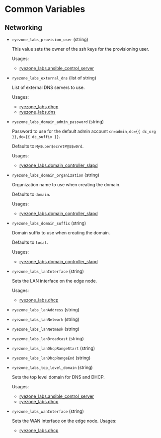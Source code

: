 Common Variables
================

## Networking

- `ryezone_labs_provision_user` (string)

  This value sets the owner of the ssh keys for the provisioning user.

  Usages:
    - [ryezone_labs.ansible_control_server](https://github.com/ryezone-labs/ansible_control_server)

- `ryezone_labs_external_dns` (list of string)

  List of external DNS servers to use.

  Usages:
    - [ryezone_labs.dhcp](https://github.com/ryezone-labs/dhcp)
    - [ryezone_labs.dns](https://github.com/ryezone-labs/dns)

- `ryezone_labs_domain_admin_password` (string)

  Password to use for the default admin account `cn=admin,dc={{ dc_org }},dc={{ dc_suffix }}`.
  
  Defaults to `My$uper$ecretP@$$w0rd`.

  Usages:
    - [ryezone_labs.domain_controller_slapd](https://github.com/ryezone-labs/domain_controller_slapd)

- `ryezone_labs_domain_organization` (string)

  Organization name to use when creating the domain.
  
  Defaults to `domain`.

  Usages:
    - [ryezone_labs.domain_controller_slapd](https://github.com/ryezone-labs/domain_controller_slapd)

- `ryezone_labs_domain_suffix` (string)

  Domain suffix to use when creating the domain.
  
  Defaults to `local`.

  Usages:
    - [ryezone_labs.domain_controller_slapd](https://github.com/ryezone-labs/domain_controller_slapd)

- `ryezone_labs_lanInterface` (string)

  Sets the LAN interface on the edge node.

  Usages:
    - [ryezone_labs.dhcp](https://github.com/ryezone-labs/dhcp)

- `ryezone_labs_lanAddress` (string)
- `ryezone_labs_lanNetwork` (string)
- `ryezone_labs_lanNetmask` (string)
- `ryezone_labs_lanBroadcast` (string)
- `ryezone_labs_lanDhcpRangeStart` (string)
- `ryezone_labs_lanDhcpRangeEnd` (string)

- `ryezone_labs_top_level_domain` (string)

  Sets the top level domain for DNS and DHCP.

  Usages:
    - [ryezone_labs.ansible_control_server](https://github.com/ryezone-labs/ansible_control_server)
    - [ryezone_labs.dhcp](https://github.com/ryezone-labs/dhcp)

- `ryezone_labs_wanInterface` (string)

  Sets the WAN interface on the edge node.
  Usages:
    - [ryezone_labs.dhcp](https://github.com/ryezone-labs/dhcp)

